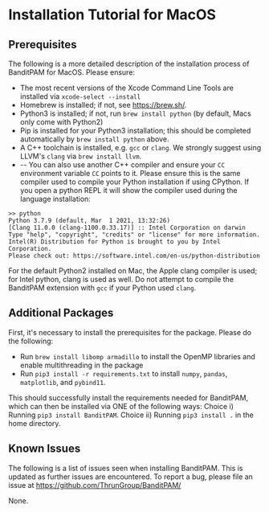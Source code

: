 # Installation Tutorial for MacOS

## Prerequisites
The following is a more detailed description of the installation process of BanditPAM for MacOS. Please ensure:
 - The most recent versions of the Xcode Command Line Tools are installed via `xcode-select --install`
 - Homebrew is installed; if not, see https://brew.sh/.
 - Python3 is installed; if not, run `brew install python` (by default, Macs only come with Python2)
 - Pip is installed for your Python3 installation; this should be completed automatically by `brew install python` above.
 - A C++ toolchain is installed, e.g. `gcc` or `clang`. We strongly suggest using LLVM's `clang` via `brew install llvm`.
 - -- You can also use another C++ compiler and ensure your `CC` environment variable `CC` points to it. Please ensure this is the same compiler used to compile your Python installation if using CPython. If you open a python REPL it will show the compiler used during the language installation:

 ```
 >> python
Python 3.7.9 (default, Mar  1 2021, 13:32:26)
[Clang 11.0.0 (clang-1100.0.33.17)] :: Intel Corporation on darwin
Type "help", "copyright", "credits" or "license" for more information.
Intel(R) Distribution for Python is brought to you by Intel Corporation.
Please check out: https://software.intel.com/en-us/python-distribution
```

For the default Python2 installed on Mac, the Apple clang compiler is used; for Intel python, clang is used as well. Do not attempt to compile the BanditPAM extension with `gcc` if your Python used `clang`.

## Additional Packages
First, it's necessary to install the prerequisites for the package. Please do the following:
 - Run `brew install libomp armadillo` to install the OpenMP libraries and enable multithreading in the package
 - Run `pip3 install -r requirements.txt` to install `numpy`, `pandas`, `matplotlib`, and `pybind11`.

This should successfully install the requirements needed for BanditPAM, which can then be installed via ONE of the following ways:
 Choice i) Running `pip3 install BanditPAM`.
 Choice ii) Running `pip3 install .` in the home directory.

## Known Issues 
The following is a list of issues seen when installing BanditPAM. This is updated as further issues are encountered. To report a bug, please file an issue at https://github.com/ThrunGroup/BanditPAM/

None.
